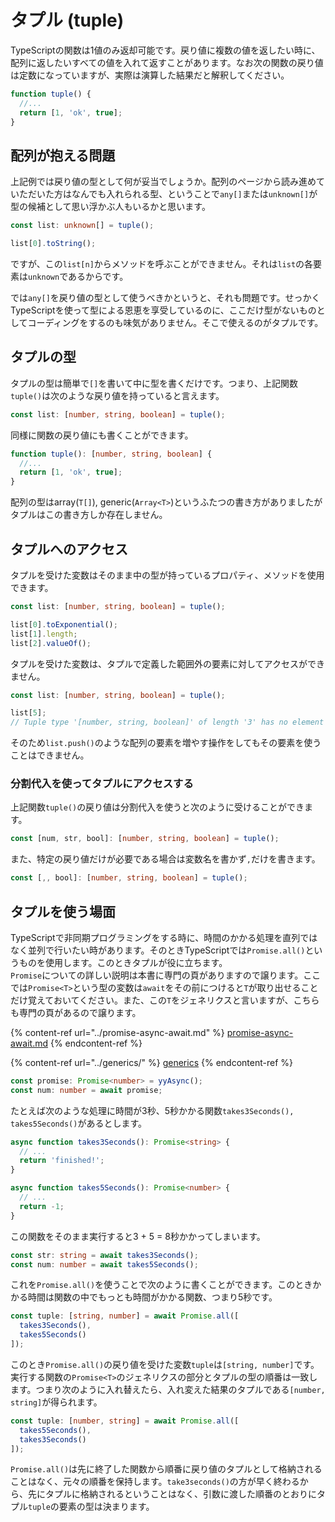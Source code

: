 # タプル (tuple)

TypeScriptの関数は1値のみ返却可能です。戻り値に複数の値を返したい時に、配列に返したいすべての値を入れて返すことがあります。なお次の関数の戻り値は定数になっていますが、実際は演算した結果だと解釈してください。

```typescript
function tuple() {
  //...
  return [1, 'ok', true];
}
```

## 配列が抱える問題

上記例では戻り値の型として何が妥当でしょうか。配列のページから読み進めていただいた方はなんでも入れられる型、ということで`any[]`または`unknown[]`が型の候補として思い浮かぶ人もいるかと思います。

```typescript
const list: unknown[] = tuple();

list[0].toString();
```

ですが、この`list[n]`からメソッドを呼ぶことができません。それは`list`の各要素は`unknown`であるからです。

では`any[]`を戻り値の型として使うべきかというと、それも問題です。せっかくTypeScriptを使って型による恩恵を享受しているのに、ここだけ型がないものとしてコーディングをするのも味気がありません。そこで使えるのがタプルです。

## タプルの型

タプルの型は簡単で`[]`を書いて中に型を書くだけです。つまり、上記関数`tuple()`は次のような戻り値を持っていると言えます。

```typescript
const list: [number, string, boolean] = tuple();
```

同様に関数の戻り値にも書くことができます。

```typescript
function tuple(): [number, string, boolean] {
  //...
  return [1, 'ok', true];
}
```

配列の型はarray(`T[]`), generic(`Array<T>`)というふたつの書き方がありましたがタプルはこの書き方しか存在しません。

## タプルへのアクセス

タプルを受けた変数はそのまま中の型が持っているプロパティ、メソッドを使用できます。

```typescript
const list: [number, string, boolean] = tuple();

list[0].toExponential();
list[1].length;
list[2].valueOf();
```

タプルを受けた変数は、タプルで定義した範囲外の要素に対してアクセスができません。

```typescript
const list: [number, string, boolean] = tuple();

list[5];
// Tuple type '[number, string, boolean]' of length '3' has no element at index '5'.
```

そのため`list.push()`のような配列の要素を増やす操作をしてもその要素を使うことはできません。

### 分割代入を使ってタプルにアクセスする

上記関数`tuple()`の戻り値は分割代入を使うと次のように受けることができます。

```typescript
const [num, str, bool]: [number, string, boolean] = tuple();
```

また、特定の戻り値だけが必要である場合は変数名を書かず`,`だけを書きます。

```typescript
const [,, bool]: [number, string, boolean] = tuple();
```

## タプルを使う場面

TypeScriptで非同期プログラミングをする時に、時間のかかる処理を直列ではなく並列で行いたい時があります。そのときTypeScriptでは`Promise.all()`というものを使用します。このときタプルが役に立ちます。\
`Promise`についての詳しい説明は本書に専門の頁がありますので譲ります。ここでは`Promise<T>`という型の変数は`await`をその前につけると`T`が取り出せることだけ覚えておいてください。また、この`T`をジェネリクスと言いますが、こちらも専門の頁があるので譲ります。

{% content-ref url="../promise-async-await.md" %}
[promise-async-await.md](../promise-async-await.md)
{% endcontent-ref %}

{% content-ref url="../generics/" %}
[generics](../generics/)
{% endcontent-ref %}

```typescript
const promise: Promise<number> = yyAsync();
const num: number = await promise;
```

たとえば次のような処理に時間が3秒、5秒かかる関数`takes3Seconds(), takes5Seconds()`があるとします。

```typescript
async function takes3Seconds(): Promise<string> {
  // ...
  return 'finished!';
}

async function takes5Seconds(): Promise<number> {
  // ...
  return -1;
}
```

この関数をそのまま実行すると3 + 5 = 8秒かかってしまいます。

```typescript
const str: string = await takes3Seconds();
const num: number = await takes5Seconds();
```

これを`Promise.all()`を使うことで次のように書くことができます。このときかかる時間は関数の中でもっとも時間がかかる関数、つまり5秒です。

```typescript
const tuple: [string, number] = await Promise.all([
  takes3Seconds(),
  takes5Seconds()
]);
```

このとき`Promise.all()`の戻り値を受けた変数`tuple`は`[string, number]`です。実行する関数の`Promise<T>`のジェネリクスの部分とタプルの型の順番は一致します。つまり次のように入れ替えたら、入れ変えた結果のタプルである`[number, string]`が得られます。

```typescript
const tuple: [number, string] = await Promise.all([
  takes5Seconds(),
  takes3Seconds()
]);
```

`Promise.all()`は先に終了した関数から順番に戻り値のタプルとして格納されることはなく、元々の順番を保持します。`take3seconds()`の方が早く終わるから、先にタプルに格納されるということはなく、引数に渡した順番のとおりにタプル`tuple`の要素の型は決まります。
